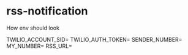 ﻿# rss-notification

How env should look

TWILIO_ACCOUNT_SID=
TWILIO_AUTH_TOKEN=
SENDER_NUMBER=
MY_NUMBER=
RSS_URL=
